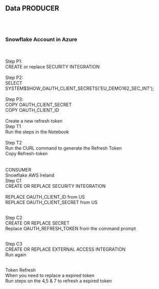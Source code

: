 <H2>Data PRODUCER </H2><br>
<br>
<H3>Snowflake Account in Azure </H3><br>
<br>
Step P1:<br>
CREATE or replace SECURITY INTEGRATION <br>
<br>
Step P2:<br>
SELECT SYSTEM$SHOW_OAUTH_CLIENT_SECRETS('EU_DEMO162_SEC_INT');<br>
<br>
Step P3:<br>
COPY OAUTH_CLIENT_SECRET<br> 
COPY OAUTH_CLIENT_ID<br>
<br>
Create a new refresh token<br>
Step T1 <br>
Run the steps in the Notebook<br>
<br>
Step T2<br> 
Run the CURL command to generate the Refresh Token<br>
Copy Refresh-token<br>
<br>
<br>CONSUMER
<br>Snowflake AWS Ireland
<br>Step C1
<br>CREATE OR REPLACE SECURITY INTEGRATION 
<br>
<br>REPLACE OAUTH_CLIENT_ID from US
<br>REPLACE OAUTH_CLIENT_SECRET from US

<br>Step  C2
<br>CREATE OR REPLACE SECRET
<br>Replace OAUTH_REFRESH_TOKEN from the command prompt

<br>Step C3
<br>CREATE OR REPLACE EXTERNAL ACCESS INTEGRATION
<br>Run again

<br>Token Refresh
<br>When you need to replace a expired token
<br>Run steps on the 4,5 & 7 to refresh a expired token
